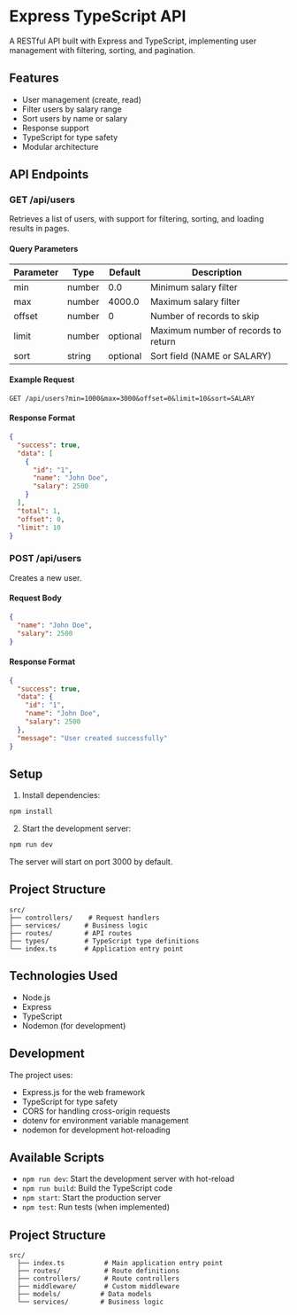 # Express TypeScript API

A RESTful API built with Express and TypeScript, implementing user management with filtering, sorting, and pagination.

## Features

- User management (create, read)
- Filter users by salary range
- Sort users by name or salary
- Response support
- TypeScript for type safety
- Modular architecture

## API Endpoints

### GET /api/users

Retrieves a list of users, with support for filtering, sorting, and loading results in pages.

#### Query Parameters

| Parameter | Type    | Default    | Description                                    |
|-----------|---------|------------|------------------------------------------------|
| min       | number  | 0.0        | Minimum salary filter                          |
| max       | number  | 4000.0     | Maximum salary filter                          |
| offset    | number  | 0          | Number of records to skip                      |
| limit     | number  | optional   | Maximum number of records to return            |
| sort      | string  | optional   | Sort field (NAME or SALARY)                    |

#### Example Request
```
GET /api/users?min=1000&max=3000&offset=0&limit=10&sort=SALARY
```

#### Response Format
```json
{
  "success": true,
  "data": [
    {
      "id": "1",
      "name": "John Doe",
      "salary": 2500
    }
  ],
  "total": 1,
  "offset": 0,
  "limit": 10
}
```

### POST /api/users

Creates a new user.

#### Request Body
```json
{
  "name": "John Doe",
  "salary": 2500
}
```

#### Response Format
```json
{
  "success": true,
  "data": {
    "id": "1",
    "name": "John Doe",
    "salary": 2500
  },
  "message": "User created successfully"
}
```

## Setup

1. Install dependencies:
```bash
npm install
```

2. Start the development server:
```bash
npm run dev
```

The server will start on port 3000 by default.

## Project Structure

```
src/
├── controllers/    # Request handlers
├── services/      # Business logic
├── routes/        # API routes
├── types/         # TypeScript type definitions
└── index.ts       # Application entry point
```

## Technologies Used

- Node.js
- Express
- TypeScript
- Nodemon (for development)

## Development

The project uses:
- Express.js for the web framework
- TypeScript for type safety
- CORS for handling cross-origin requests
- dotenv for environment variable management
- nodemon for development hot-reloading

## Available Scripts

- `npm run dev`: Start the development server with hot-reload
- `npm run build`: Build the TypeScript code
- `npm start`: Start the production server
- `npm test`: Run tests (when implemented)

## Project Structure

```
src/
  ├── index.ts          # Main application entry point
  ├── routes/           # Route definitions
  ├── controllers/      # Route controllers
  ├── middleware/       # Custom middleware
  ├── models/          # Data models
  └── services/        # Business logic
``` 